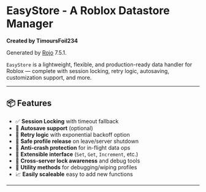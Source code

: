 
# EasyStore - A Roblox Datastore Manager
**Created by TimoursFoil234**

Generated by [Rojo](https://github.com/rojo-rbx/rojo) 7.5.1.

`EasyStore` is a lightweight, flexible, and production-ready data handler for Roblox — complete with session locking, retry logic, autosaving, customization support, and more.

---

## 📦 Features

- ✅ **Session Locking** with timeout fallback
- 🔄 **Autosave support** (optional)
- 🔁 **Retry logic** with exponential backoff option
- 🧼 **Safe profile release** on leave/server shutdown
- 🚫 **Anti-crash protection** for in-flight data ops
- 🧠 **Extensible interface** (`Set`, `Get`, `Increment`, etc.)
- 🔐 **Cross-server lock awareness** and debug tools
- 🧪 **Utility methods** for debugging/wiping profiles
- 📈 **Easily scaleable** easy to add new functions

---
